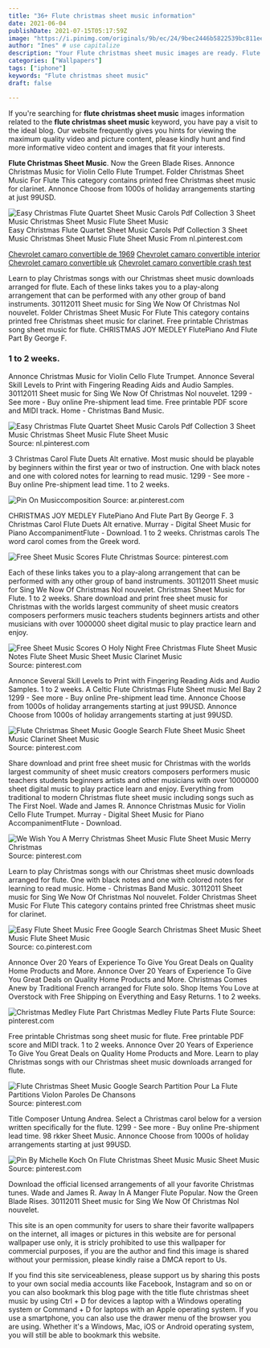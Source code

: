 ```yaml
---
title: "36+ Flute christmas sheet music information"
date: 2021-06-04
publishDate: 2021-07-15T05:17:59Z
image: "https://i.pinimg.com/originals/9b/ec/24/9bec2446b5822539bc811ee6b5927dd8.jpg"
author: "Ines" # use capitalize
description: "Your Flute christmas sheet music images are ready. Flute christmas sheet music are a topic that is being searched for and liked by netizens now. You can Find and Download the Flute christmas sheet music files here. Download all royalty-free photos and vectors."
categories: ["Wallpapers"]
tags: ["iphone"]
keywords: "Flute christmas sheet music"
draft: false

---
```


If you're searching for **flute christmas sheet music** images information related to the **flute christmas sheet music** keyword, you have pay a visit to the ideal  blog.  Our website frequently  gives you  hints  for viewing  the maximum  quality video and picture  content, please kindly hunt and find more informative video content and images  that fit your interests.

**Flute Christmas Sheet Music**. Now the Green Blade Rises. Annonce Christmas Music for Violin Cello Flute Trumpet. Folder Christmas Sheet Music For Flute This category contains printed free Christmas sheet music for clarinet. Annonce Choose from 1000s of holiday arrangements starting at just 99USD.

![Easy Christmas Flute Quartet Sheet Music Carols Pdf Collection 3 Sheet Music Christmas Sheet Music Flute Sheet Music](https://i.pinimg.com/736x/17/6c/2a/176c2a74769cddb2b3733283739e5551.jpg "Easy Christmas Flute Quartet Sheet Music Carols Pdf Collection 3 Sheet Music Christmas Sheet Music Flute Sheet Music")
Easy Christmas Flute Quartet Sheet Music Carols Pdf Collection 3 Sheet Music Christmas Sheet Music Flute Sheet Music From nl.pinterest.com

[Chevrolet camaro convertible de 1969](/chevrolet-camaro-convertible-de-1969/)
[Chevrolet camaro convertible interior](/chevrolet-camaro-convertible-interior/)
[Chevrolet camaro convertible uk](/chevrolet-camaro-convertible-uk/)
[Chevrolet camaro convertible crash test](/chevrolet-camaro-convertible-crash-test/)

Learn to play Christmas songs with our Christmas sheet music downloads arranged for flute. Each of these links takes you to a play-along arrangement that can be performed with any other group of band instruments. 30112011 Sheet music for Sing We Now Of Christmas Nol nouvelet. Folder Christmas Sheet Music For Flute This category contains printed free Christmas sheet music for clarinet. Free printable Christmas song sheet music for flute. CHRISTMAS JOY MEDLEY FlutePiano And Flute Part By George F.

### 1 to 2 weeks.

Annonce Christmas Music for Violin Cello Flute Trumpet. Annonce Several Skill Levels to Print with Fingering Reading Aids and Audio Samples. 30112011 Sheet music for Sing We Now Of Christmas Nol nouvelet. 1299 - See more - Buy online Pre-shipment lead time. Free printable PDF score and MIDI track. Home - Christmas Band Music.


![Easy Christmas Flute Quartet Sheet Music Carols Pdf Collection 3 Sheet Music Christmas Sheet Music Flute Sheet Music](https://i.pinimg.com/736x/17/6c/2a/176c2a74769cddb2b3733283739e5551.jpg "Easy Christmas Flute Quartet Sheet Music Carols Pdf Collection 3 Sheet Music Christmas Sheet Music Flute Sheet Music")
Source: nl.pinterest.com

3 Christmas Carol Flute Duets Alt ernative. Most music should be playable by beginners within the first year or two of instruction. One with black notes and one with colored notes for learning to read music. 1299 - See more - Buy online Pre-shipment lead time. 1 to 2 weeks.

![Pin On Musiccomposition](https://i.pinimg.com/originals/c5/01/01/c501017408f61ee2b0a2bdbf0f9eb698.jpg "Pin On Musiccomposition")
Source: ar.pinterest.com

CHRISTMAS JOY MEDLEY FlutePiano And Flute Part By George F. 3 Christmas Carol Flute Duets Alt ernative. Murray - Digital Sheet Music for Piano AccompanimentFlute - Download. 1 to 2 weeks. Christmas carols The word carol comes from the Greek word.

![Free Sheet Music Scores Flute Christmas](https://i.pinimg.com/originals/a0/23/2f/a0232fe668c19880d6a4751b949bfcaa.png "Free Sheet Music Scores Flute Christmas")
Source: pinterest.com

Each of these links takes you to a play-along arrangement that can be performed with any other group of band instruments. 30112011 Sheet music for Sing We Now Of Christmas Nol nouvelet. Christmas Sheet Music for Flute. 1 to 2 weeks. Share download and print free sheet music for Christmas with the worlds largest community of sheet music creators composers performers music teachers students beginners artists and other musicians with over 1000000 sheet digital music to play practice learn and enjoy.

![Free Sheet Music Scores O Holy Night Free Christmas Flute Sheet Music Notes Flute Sheet Music Sheet Music Clarinet Music](https://i.pinimg.com/originals/57/4a/6b/574a6b4c677c972e5374d451b0d5b631.png "Free Sheet Music Scores O Holy Night Free Christmas Flute Sheet Music Notes Flute Sheet Music Sheet Music Clarinet Music")
Source: pinterest.com

Annonce Several Skill Levels to Print with Fingering Reading Aids and Audio Samples. 1 to 2 weeks. A Celtic Flute Christmas Flute Sheet music Mel Bay 2 1299 - See more - Buy online Pre-shipment lead time. Annonce Choose from 1000s of holiday arrangements starting at just 99USD. Annonce Choose from 1000s of holiday arrangements starting at just 99USD.

![Flute Christmas Sheet Music Google Search Flute Sheet Music Sheet Music Clarinet Sheet Music](https://i.pinimg.com/originals/a3/97/5c/a3975c7beb5b179896bd6d63a14e4030.jpg "Flute Christmas Sheet Music Google Search Flute Sheet Music Sheet Music Clarinet Sheet Music")
Source: pinterest.com

Share download and print free sheet music for Christmas with the worlds largest community of sheet music creators composers performers music teachers students beginners artists and other musicians with over 1000000 sheet digital music to play practice learn and enjoy. Everything from traditional to modern Christmas flute sheet music including songs such as The First Noel. Wade and James R. Annonce Christmas Music for Violin Cello Flute Trumpet. Murray - Digital Sheet Music for Piano AccompanimentFlute - Download.

![We Wish You A Merry Christmas Sheet Music Flute Sheet Music Merry Christmas](https://i.pinimg.com/originals/fb/23/36/fb23363059f9cd1ece7ce9db2c03d1f0.png "We Wish You A Merry Christmas Sheet Music Flute Sheet Music Merry Christmas")
Source: pinterest.com

Learn to play Christmas songs with our Christmas sheet music downloads arranged for flute. One with black notes and one with colored notes for learning to read music. Home - Christmas Band Music. 30112011 Sheet music for Sing We Now Of Christmas Nol nouvelet. Folder Christmas Sheet Music For Flute This category contains printed free Christmas sheet music for clarinet.

![Easy Flute Sheet Music Free Google Search Christmas Sheet Music Sheet Music Flute Sheet Music](https://i.pinimg.com/originals/39/f5/a5/39f5a5600b5631cca1ab65b351edf2e8.png "Easy Flute Sheet Music Free Google Search Christmas Sheet Music Sheet Music Flute Sheet Music")
Source: co.pinterest.com

Annonce Over 20 Years of Experience To Give You Great Deals on Quality Home Products and More. Annonce Over 20 Years of Experience To Give You Great Deals on Quality Home Products and More. Christmas Comes Anew by Traditional French arranged for Flute solo. Shop Items You Love at Overstock with Free Shipping on Everything and Easy Returns. 1 to 2 weeks.

![Christmas Medley Flute Part Christmas Medley Flute Parts Flute](https://i.pinimg.com/originals/94/a4/57/94a4572e9b95e710feba0a86e1cfaa94.png "Christmas Medley Flute Part Christmas Medley Flute Parts Flute")
Source: pinterest.com

Free printable Christmas song sheet music for flute. Free printable PDF score and MIDI track. 1 to 2 weeks. Annonce Over 20 Years of Experience To Give You Great Deals on Quality Home Products and More. Learn to play Christmas songs with our Christmas sheet music downloads arranged for flute.

![Flute Christmas Sheet Music Google Search Partition Pour La Flute Partitions Violon Paroles De Chansons](https://i.pinimg.com/originals/32/87/f0/3287f0b62a42c600991d4a7196e8bbf9.png "Flute Christmas Sheet Music Google Search Partition Pour La Flute Partitions Violon Paroles De Chansons")
Source: pinterest.com

Title Composer Untung Andrea. Select a Christmas carol below for a version written specifically for the flute. 1299 - See more - Buy online Pre-shipment lead time. 98 rkker Sheet Music. Annonce Choose from 1000s of holiday arrangements starting at just 99USD.

![Pin By Michelle Koch On Flute Christmas Sheet Music Music Sheet Music](https://i.pinimg.com/originals/9b/ec/24/9bec2446b5822539bc811ee6b5927dd8.jpg "Pin By Michelle Koch On Flute Christmas Sheet Music Music Sheet Music")
Source: pinterest.com

Download the official licensed arrangements of all your favorite Christmas tunes. Wade and James R. Away In A Manger Flute Popular. Now the Green Blade Rises. 30112011 Sheet music for Sing We Now Of Christmas Nol nouvelet.

This site is an open community for users to share their favorite wallpapers on the internet, all images or pictures in this website are for personal wallpaper use only, it is stricly prohibited to use this wallpaper for commercial purposes, if you are the author and find this image is shared without your permission, please kindly raise a DMCA report to Us.

If you find this site serviceableness, please support us by sharing this posts to your own social media accounts like Facebook, Instagram and so on or you can also bookmark this blog page with the title flute christmas sheet music by using Ctrl + D for devices a laptop with a Windows operating system or Command + D for laptops with an Apple operating system. If you use a smartphone, you can also use the drawer menu of the browser you are using. Whether it's a Windows, Mac, iOS or Android operating system, you will still be able to bookmark this website.
